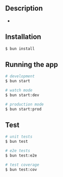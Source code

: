 ## Description

-

## Installation

```bash
$ bun install
```

## Running the app

```bash
# development
$ bun start

# watch mode
$ bun start:dev

# production mode
$ bun start:prod
```

## Test

```bash
# unit tests
$ bun test

# e2e tests
$ bun test:e2e

# test coverage
$ bun test:cov
```
